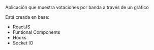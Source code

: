 Aplicación que muestra votaciones por banda a través de un gráfico

Está creada en base: 

* ReactJS
* Funtional Components
* Hooks
* Socket IO